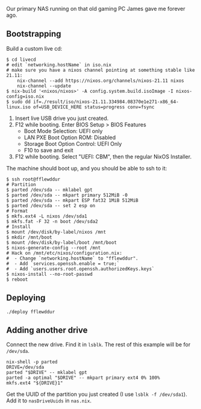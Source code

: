 Our primary NAS running on that old gaming PC James gave me forever ago.

## Bootstrapping ##

Build a custom live cd:

    $ cd livecd
    # edit `networking.hostName` in iso.nix
    # make sure you have a nixos channel pointing at something stable like 21.11:
        nix-channel --add https://nixos.org/channels/nixos-21.11 nixos
        nix-channel --update
    $ nix-build '<nixos/nixos>' -A config.system.build.isoImage -I nixos-config=iso.nix
    $ sudo dd if=./result/iso/nixos-21.11.334984.08370e1e271-x86_64-linux.iso of=USB_DEVICE_HERE status=progress conv=fsync

1. Insert live USB drive you just created.
1. F12 while booting. Enter BIOS Setup > BIOS Features
   - Boot Mode Selection: UEFI only
   - LAN PXE Boot Option ROM: Disabled
   - Storage Boot Option Control: UEFI Only
   - F10 to save and exit
3. F12 while booting. Select "UEFI: CBM", then the regular NixOS Installer.

The machine should boot up, and you should be able to ssh to it:

    $ ssh root@fflewddur
    # Partition
    $ parted /dev/sda -- mklabel gpt
    $ parted /dev/sda -- mkpart primary 512MiB -0
    $ parted /dev/sda -- mkpart ESP fat32 1MiB 512MiB
    $ parted /dev/sda -- set 2 esp on
    # Format
    $ mkfs.ext4 -L nixos /dev/sda1
    $ mkfs.fat -F 32 -n boot /dev/sda2
    # Install
    $ mount /dev/disk/by-label/nixos /mnt
    $ mkdir /mnt/boot
    $ mount /dev/disk/by-label/boot /mnt/boot
    $ nixos-generate-config --root /mnt
    # Hack on /mnt/etc/nixos/configuration.nix:
    #  - Change `networking.hostName` to "fflewddur".
    #  - Add `services.openssh.enable = true;`
    #  - Add `users.users.root.openssh.authorizedKeys.keys`
    $ nixos-install --no-root-passwd
    $ reboot

## Deploying ##

    ./deploy fflewddur

## Adding another drive ##

Connect the new drive. Find it in `lsblk`. The rest of this example will be for `/dev/sda`.

    nix-shell -p parted
    DRIVE=/dev/sda
    parted "$DRIVE" -- mklabel gpt
    parted -a optimal "$DRIVE" -- mkpart primary ext4 0% 100%
    mkfs.ext4 "${DRIVE}1"

Get the UUID of the partition you just created (I use `lsblk -f /dev/sda1`).
Add it to `nasDriveUuids` in `nas.nix`.
